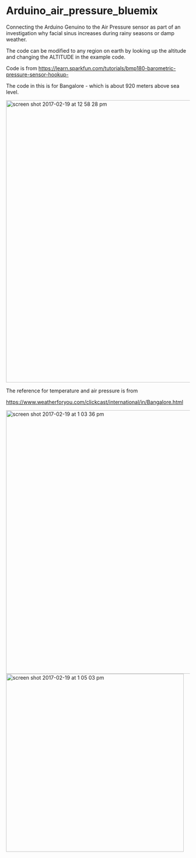 # Arduino_air_pressure_bluemix


Connecting the Arduino Genuino to the Air Pressure sensor as part of an investigation why facial sinus increases during rainy seasons or damp weather.

The code can be modified to any region on earth by looking up the altitude and changing the ALTITUDE in the example code.


Code is from 
https://learn.sparkfun.com/tutorials/bmp180-barometric-pressure-sensor-hookup-


The code in this is for Bangalore - which is about 920 meters above sea level.

<img width="772" alt="screen shot 2017-02-19 at 12 58 28 pm" src="https://cloud.githubusercontent.com/assets/14288989/23100283/26fb4a02-f6a3-11e6-9c07-5b825cec8511.png">


The reference for temperature and air pressure is from 

https://www.weatherforyou.com/clickcast/international/in/Bangalore.html


<img width="721" alt="screen shot 2017-02-19 at 1 03 36 pm" src="https://cloud.githubusercontent.com/assets/14288989/23100308/e240065e-f6a3-11e6-9e94-1acf4e9113e7.png">


<img width="487" alt="screen shot 2017-02-19 at 1 05 03 pm" src="https://cloud.githubusercontent.com/assets/14288989/23100315/10106b0a-f6a4-11e6-905e-f15449114ecd.png">




